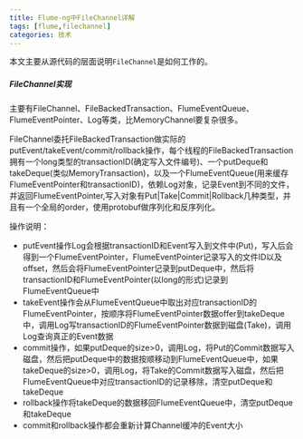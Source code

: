 ```yaml
---
title: Flume-ng中FileChannel详解
tags: [flume,filechannel]
categories: 技术
---
```

本文主要从源代码的层面说明`FileChannel`是如何工作的。

##### **FileChannel实现**
主要有FileChannel、FileBackedTransaction、FlumeEventQueue、FlumeEventPointer、Log等类，比MemoryChannel要复杂很多。

FileChannel委托FileBackedTransaction做实际的putEvent/takeEvent/commit/rollback操作，每个线程的FileBackedTransaction拥有一个long类型的transactionID(确定写入文件编号)、一个putDeque和takeDeque(类似MemoryTransaction)，以及一个FlumeEventQueue(用来缓存FlumeEventPointer和transactionID)，依赖Log对象，记录Event到不同的文件，并返回FlumeEventPointer,写入对象有Put|Take|Commit|Rollback几种类型，并且有一个全局的order，使用protobuf做序列化和反序列化。

操作说明：

- putEvent操作Log会根据transactionID和Event写入到文件中(Put)，写入后会得到一个FlumeEventPointer，FlumeEventPointer记录写入的文件ID以及offset，然后会将FlumeEventPointer记录到putDeque中，然后将transactionID和FlumeEventPointer(以long的形式)记录到FlumeEventQueue中
- takeEvent操作会从FlumeEventQueue中取出对应transactionID的FlumeEventPointer，按顺序将FlumeEventPointer数据offer到takeDeque中，调用Log写transactionID的FlumeEventPointer数据到磁盘(Take)，调用Log查询真正的Event数据
- commit操作，如果putDeque的size>0，调用Log，将Put的Commit数据写入磁盘，然后把putDeque中的数据按顺移动到FlumeEventQueue中，如果takeDeque的size>0，调用Log，将Take的Commit数据写入磁盘，然后把FlumeEventQueue中对应transactionID的记录移除，清空putDeque和takeDeque
- rollback操作将takeDeque的数据移回FlumeEventQueue中，清空putDeque和takeDeque
- commit和rollback操作都会重新计算Channel缓冲的Event大小
